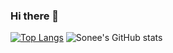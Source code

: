 ### Hi there 👋

[![Top Langs](https://github-readme-stats.vercel.app/api/top-langs/?username=soneejohn)](https://github.com/soneejohn/github-readme-stats)
![Sonee's GitHub stats](https://github-readme-stats.vercel.app/api?username=soneejohn&count_private=true)
